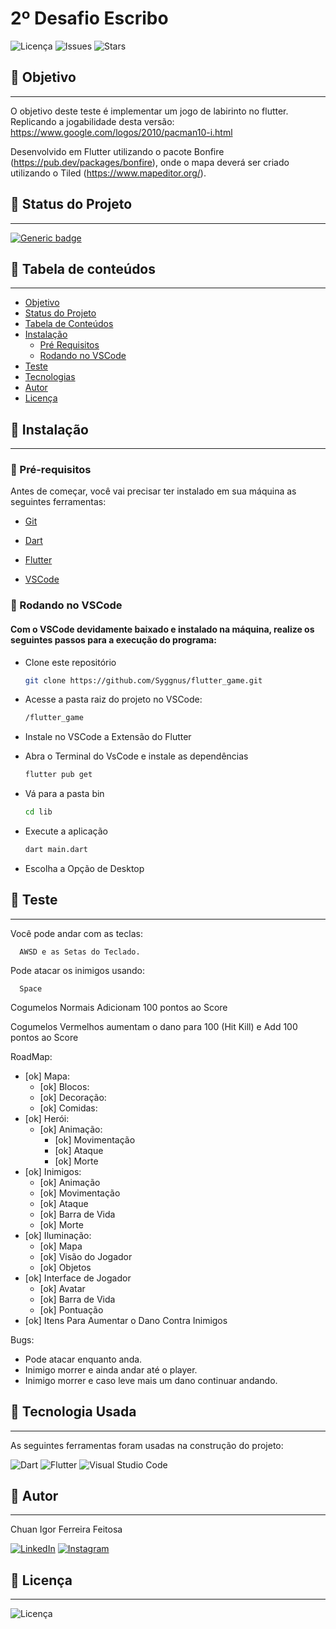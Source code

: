 # 2º Desafio Escribo 

![Licença](https://img.shields.io/github/license/Syggnus/primeiro_desafio_escribo) 
![Issues](https://img.shields.io/github/issues/Syggnus/flutter_game)
![Stars](https://img.shields.io/github/stars/Syggnus/flutter_game)
## 🔗 Objetivo
---
O objetivo deste teste é implementar um jogo de labirinto no flutter.
Replicando a jogabilidade desta versão: https://www.google.com/logos/2010/pacman10-i.html

Desenvolvido em Flutter utilizando o pacote Bonfire (https://pub.dev/packages/bonfire), onde o mapa deverá ser criado utilizando o Tiled (https://www.mapeditor.org/).


## 🔗 Status do Projeto
---
[![Generic badge](https://img.shields.io/badge/Status-OnGoing-<COLOR>.svg)](https://shields.io/)

## 🔗 Tabela de conteúdos
---

<!--ts-->
   * [Objetivo](#objetivo)
   * [Status do Projeto](#status-do-Projeto)
   * [Tabela de Conteúdos](#tabela-de-conteúdos)
   * [Instalação](#instalacao)
      * [Pré Requisitos](#pré-requisitos)
      * [Rodando no VSCode](#rodando-no-Terminal-do-VSCode)
   * [Teste](#teste)
   * [Tecnologias](#tecnologias)
   * [Autor](#autor)
   * [Licença](#licença)
<!--te-->

## 🔗 Instalação
---
### 🔗 Pré-requisitos
Antes de começar, você vai precisar ter instalado em sua máquina as seguintes ferramentas:

- [Git](https://git-scm.com) 

- [Dart](https://dart.dev/get-dart)

- [Flutter](https://docs.flutter.dev/get-started/install)

- [VSCode](https://code.visualstudio.com/)

### 🔗 Rodando no VSCode
#### Com o VSCode devidamente baixado e instalado na máquina, realize os seguintes passos para a execução do programa:

- Clone este repositório
   ~~~bash
   git clone https://github.com/Syggnus/flutter_game.git
   ~~~

- Acesse a pasta raiz do projeto no VSCode:
   ~~~bash
   /flutter_game
   ~~~
   
- Instale no VSCode a Extensão do Flutter

- Abra o Terminal do VsCode e instale as dependências
   ~~~bash
   flutter pub get
   ~~~
- Vá para a pasta bin
   ~~~bash
   cd lib
   ~~~
- Execute a aplicação
   ~~~bash
   dart main.dart
   ~~~

- Escolha a Opção de Desktop

   
## 🔗 Teste
---

Você pode andar com as teclas:

      AWSD e as Setas do Teclado.

Pode atacar os inimigos usando:

      Space

Cogumelos Normais Adicionam 100 pontos ao Score

Cogumelos Vermelhos aumentam o dano para 100 (Hit Kill) e Add 100 pontos ao Score

RoadMap:
   - [ok] Mapa:
        - [ok] Blocos:
        - [ok] Decoração:
        - [ok] Comidas:
   - [ok] Herói:
        - [ok] Animação:
            - [ok] Movimentação
            - [ok] Ataque
            - [ok] Morte
   - [ok] Inimigos:
        - [ok] Animação
        - [ok] Movimentação
        - [ok] Ataque
        - [ok] Barra de Vida
        - [ok] Morte
   - [ok] Iluminação:
        - [ok] Mapa
        - [ok] Visão do Jogador
        - [ok] Objetos
   - [ok] Interface de Jogador
        - [ok] Avatar
        - [ok] Barra de Vida
        - [ok] Pontuação
   - [ok] Itens Para Aumentar o Dano Contra Inimigos

Bugs: 
   - Pode atacar enquanto anda.
   - Inimigo morrer e ainda andar até o player.
   - Inimigo morrer e caso leve mais um dano continuar andando.
   
## 🔗 Tecnologia Usada
---
As seguintes ferramentas foram usadas na construção do projeto:

![Dart](https://img.shields.io/badge/dart-%230175C2.svg?style=for-the-badge&logo=dart&logoColor=white)
![Flutter](https://img.shields.io/badge/Flutter-%2302569B.svg?style=for-the-badge&logo=Flutter&logoColor=white)
![Visual Studio Code](https://img.shields.io/badge/Visual%20Studio%20Code-0078d7.svg?style=for-the-badge&logo=visual-studio-code&logoColor=white)


## 🔗 Autor 
---
Chuan Igor Ferreira Feitosa

[![LinkedIn](https://img.shields.io/badge/LinkedIn-0077B5?style=for-the-badge&logo=linkedin&logoColor=white)](https://www.linkedin.com/in/chuan-igor-3263ab232/)
[![Instagram](https://img.shields.io/badge/Instagram-E4405F?style=for-the-badge&logo=instagram&logoColor=white)](https://www.instagram.com/chuan.igor/)


## 🔗 Licença
---
![Licença](https://img.shields.io/github/license/Syggnus/primeiro_desafio_escribo) 
